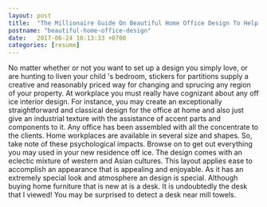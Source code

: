 ```yaml
---
layout: post
title:  "The Millionaire Guide On Beautiful Home Office Design To Help You Get Rich"
postname: "beautiful-home-office-design"
date:   2017-06-24 10:13:33 +0700
categories: [resume]
---
```

No matter whether or not you want to set up a design you simply love, or are hunting to liven your child 's bedroom, stickers for partitions supply a creative and reasonably priced way for changing and sprucing any region of your property. At workplace you must really have cognizant about any off ice interior design. For instance, you may create an exceptionally straightforward and classical design for the office at home and also just give an industrial texture with the assistance of accent parts and components to it. Any office has been assembled with all the concentrate to the clients. Home workplaces are available in several size and shapes. So, take note of these psychological impacts. Browse on to get out everything you may used in your new residence off ice. The design comes with an eclectic mixture of western and Asian cultures. This layout applies ease to accomplish an appearance that is appealing and enjoyable. As it has an extremely special look and atmosphere an design is special. Although buying home furniture that is new at is a desk. It is undoubtedly the desk that I viewed! You may be surprised to detect a desk near mill towels.
